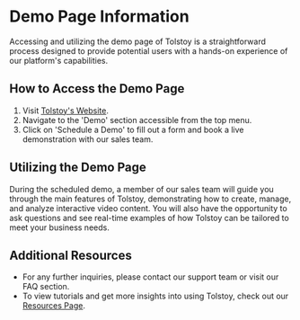 # Demo Page Information

Accessing and utilizing the demo page of Tolstoy is a straightforward process designed to provide potential users with a hands-on experience of our platform's capabilities.

## How to Access the Demo Page
1. Visit [Tolstoy's Website](https://www.gotolstoy.com).
2. Navigate to the 'Demo' section accessible from the top menu.
3. Click on 'Schedule a Demo' to fill out a form and book a live demonstration with our sales team.

## Utilizing the Demo Page
During the scheduled demo, a member of our sales team will guide you through the main features of Tolstoy, demonstrating how to create, manage, and analyze interactive video content. You will also have the opportunity to ask questions and see real-time examples of how Tolstoy can be tailored to meet your business needs.

## Additional Resources
- For any further inquiries, please contact our support team or visit our FAQ section.
- To view tutorials and get more insights into using Tolstoy, check out our [Resources Page](https://www.gotolstoy.com/resources).